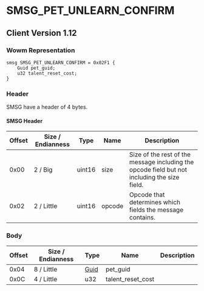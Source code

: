 # SMSG_PET_UNLEARN_CONFIRM
## Client Version 1.12

### Wowm Representation
```rust,ignore
smsg SMSG_PET_UNLEARN_CONFIRM = 0x02F1 {
    Guid pet_guid;
    u32 talent_reset_cost;
}
```
### Header
SMSG have a header of 4 bytes.

#### SMSG Header
| Offset | Size / Endianness | Type   | Name   | Description |
| ------ | ----------------- | ------ | ------ | ----------- |
| 0x00   | 2 / Big           | uint16 | size   | Size of the rest of the message including the opcode field but not including the size field.|
| 0x02   | 2 / Little        | uint16 | opcode | Opcode that determines which fields the message contains.|
### Body
| Offset | Size / Endianness | Type | Name | Description |
| ------ | ----------------- | ---- | ---- | ----------- |
| 0x04 | 8 / Little | [Guid](../spec/packed-guid.md) | pet_guid |  |
| 0x0C | 4 / Little | u32 | talent_reset_cost |  |

